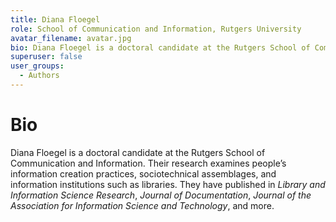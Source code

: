 ```yaml
---
title: Diana Floegel
role: School of Communication and Information, Rutgers University
avatar_filename: avatar.jpg
bio: Diana Floegel is a doctoral candidate at the Rutgers School of Communication and Information. Their research examines people’s information creation practices, sociotechnical assemblages, and information institutions such as libraries. They have published in _Library and Information Science Research_, _Journal of Documentation_, _Journal of the Association for Information Science and Technology_, and more.
superuser: false
user_groups:
  - Authors
---
```

# Bio

Diana Floegel is a doctoral candidate at the Rutgers School of Communication and Information. Their research examines people’s information creation practices, sociotechnical assemblages, and information institutions such as libraries. They have published in _Library and Information Science Research_, _Journal of Documentation_, _Journal of the Association for Information Science and Technology_, and more.
